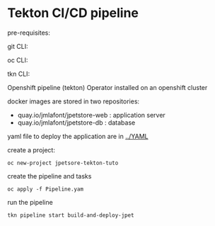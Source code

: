 # Tekton CI/CD pipeline

pre-requisites:

git CLI:

oc CLI:

tkn CLI:

Openshift pipeline (tekton) Operator installed on an openshift cluster 

docker images are stored in two repositories:

- quay.io/jmlafont/jpetstore-web : application server
- quay.io/jmlafont/jpetstore-db : database

yaml file to deploy the application are in [../YAML](../YAML)



create a project:

```
oc new-project jpetsore-tekton-tuto
```

create the pipeline and tasks

```
oc apply -f Pipeline.yam
```

run the pipeline

```
tkn pipeline start build-and-deploy-jpet
```



